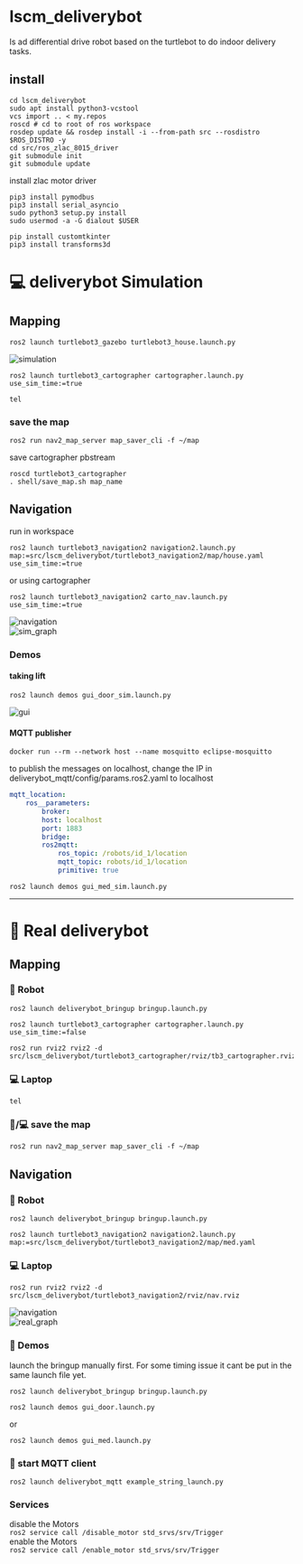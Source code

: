 # lscm_deliverybot
Is ad differential drive robot based on the turtlebot to do indoor delivery tasks.

## install
    
    cd lscm_deliverybot
    sudo apt install python3-vcstool
    vcs import .. < my.repos
    roscd # cd to root of ros workspace
    rosdep update && rosdep install -i --from-path src --rosdistro $ROS_DISTRO -y
    cd src/ros_zlac_8015_driver
    git submodule init
    git submodule update

install zlac motor driver

    pip3 install pymodbus
    pip3 install serial_asyncio
    sudo python3 setup.py install
    sudo usermod -a -G dialout $USER
&#13;

    pip install customtkinter
    pip3 install transforms3d

    
# :computer: deliverybot Simulation 

## Mapping

    ros2 launch turtlebot3_gazebo turtlebot3_house.launch.py  

![simulation](https://github.com/JosefGst/lscm_deliverybot/blob/humble/images/sim.png)

    ros2 launch turtlebot3_cartographer cartographer.launch.py use_sim_time:=true
&#13;

    tel

### save the map

    ros2 run nav2_map_server map_saver_cli -f ~/map

save cartographer pbstream

    roscd turtlebot3_cartographer
    . shell/save_map.sh map_name


## Navigation
run in workspace  

    ros2 launch turtlebot3_navigation2 navigation2.launch.py map:=src/lscm_deliverybot/turtlebot3_navigation2/map/house.yaml use_sim_time:=true

or using cartographer

    ros2 launch turtlebot3_navigation2 carto_nav.launch.py use_sim_time:=true

![navigation](https://github.com/JosefGst/lscm_deliverybot/blob/humble/images/nav.png)  
![sim_graph](https://github.com/JosefGst/lscm_deliverybot/blob/humble/images/sim_graph.png) 
### Demos
#### taking lift
    ros2 launch demos gui_door_sim.launch.py

![gui](https://github.com/JosefGst/lscm_deliverybot/blob/humble/images/gui.png) 

#### MQTT publisher

    docker run --rm --network host --name mosquitto eclipse-mosquitto

to publish the messages on localhost, change the IP in deliverybot_mqtt/config/params.ros2.yaml to localhost
```yaml
mqtt_location:
    ros__parameters:
        broker:
        host: localhost
        port: 1883
        bridge:
        ros2mqtt:
            ros_topic: /robots/id_1/location
            mqtt_topic: robots/id_1/location
            primitive: true
```

    ros2 launch demos gui_med_sim.launch.py 

---
# :robot: Real deliverybot 
## Mapping
### :robot: Robot

    ros2 launch deliverybot_bringup bringup.launch.py
&#13;

    ros2 launch turtlebot3_cartographer cartographer.launch.py use_sim_time:=false
&#13;

    ros2 run rviz2 rviz2 -d src/lscm_deliverybot/turtlebot3_cartographer/rviz/tb3_cartographer.rviz

### :computer: Laptop

    tel

### :robot:/:computer: save the map

    ros2 run nav2_map_server map_saver_cli -f ~/map

## Navigation
### :robot: Robot

    ros2 launch deliverybot_bringup bringup.launch.py
&#13;

    ros2 launch turtlebot3_navigation2 navigation2.launch.py map:=src/lscm_deliverybot/turtlebot3_navigation2/map/med.yaml

### :computer: Laptop

    ros2 run rviz2 rviz2 -d src/lscm_deliverybot/turtlebot3_navigation2/rviz/nav.rviz

![navigation](https://github.com/JosefGst/lscm_deliverybot/blob/humble/images/nav_real.png)  
![real_graph](https://github.com/JosefGst/lscm_deliverybot/blob/humble/images/real_graph.png)

### :robot: Demos
launch the bringup manually first. For some timing issue it cant be put in the same launch file yet.

    ros2 launch deliverybot_bringup bringup.launch.py
&#13;

    ros2 launch demos gui_door.launch.py
  
&#13;
or

    ros2 launch demos gui_med.launch.py


### :robot: start MQTT client

    ros2 launch deliverybot_mqtt example_string_launch.py
    


### Services
disable the Motors  
`ros2 service call /disable_motor std_srvs/srv/Trigger`  
enable the Motors  
`ros2 service call /enable_motor std_srvs/srv/Trigger`
